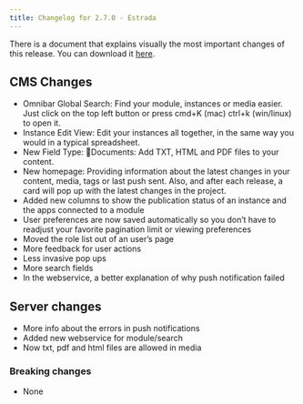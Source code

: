 ```yaml
---
title: Changelog for 2.7.0 - Estrada
---
```


There is a document that explains visually the most important changes of this release. You can download it [here](/files/halo_release_notes_270.pdf).

## CMS Changes
- Omnibar Global Search: Find your module, instances or media easier. Just click on the top left button or press cmd+K (mac)  ctrl+k (win/linux)  to open it.
- Instance Edit View: Edit your instances all together, in the same way you would in a typical spreadsheet.
- New Field Type: Documents: Add TXT, HTML and PDF files to your content.
- New homepage: Providing information about the latest changes in your content, media, tags or last push sent.
Also, and after each release, a card will pop up with the latest changes in the project.
- Added new columns to show the publication status of an instance and the apps connected to a module
- User preferences are now saved automatically so you don’t have to readjust your favorite pagination limit or viewing preferences
- Moved the role list out of an user’s page
- More feedback for user actions
- Less invasive pop ups
- More search fields
- In the webservice, a better explanation of why push notification failed


## Server changes
- More info about the errors in push notifications
- Added new webservice for module/search
- Now txt, pdf and html files are allowed in media

### Breaking changes

- None


